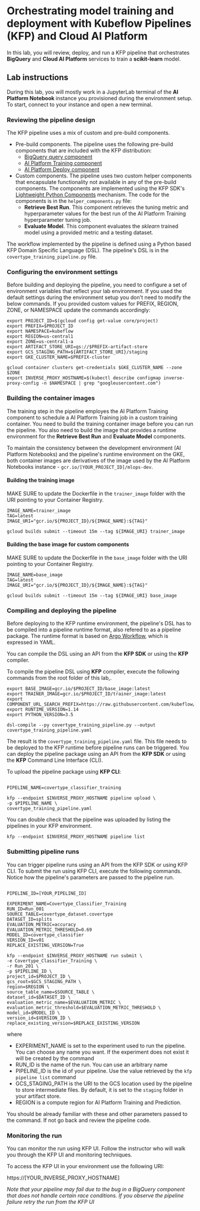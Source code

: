 # Orchestrating model training and deployment with Kubeflow Pipelines (KFP) and Cloud AI Platform

In this lab, you will review, deploy, and run a KFP pipeline that orchestrates **BigQuery** and **Cloud AI Platform** services to train a **scikit-learn** model.


## Lab instructions

During this lab, you will mostly work in a JupyterLab terminal of the **AI Platform Notebook** instance you provisioned during the environment setup. To start, connect to your instance and open a new terminal.

### Reviewing the pipeline design

The KFP pipeline uses a mix of custom and pre-build components.

- Pre-build components. The pipeline uses the following pre-build components that are included with the KFP distribution:
    - [BigQuery query component](https://github.com/kubeflow/pipelines/tree/0.2.4/components/gcp/bigquery/query)
    - [AI Platform Training component](https://github.com/kubeflow/pipelines/tree/0.2.4/components/gcp/ml_engine/train)
    - [AI Platform Deploy component](https://github.com/kubeflow/pipelines/tree/0.2.4/components/gcp/ml_engine/deploy)
- Custom components. The pipeline uses two custom helper components that encapsulate functionality not available in any of the pre-build components. The components are implemented using the KFP SDK's [Lightweight Python Components](https://www.kubeflow.org/docs/pipelines/sdk/lightweight-python-components/) mechanism. The code for the components is in the `helper_components.py` file:
    - **Retrieve Best Run**. This component retrieves the tuning metric and hyperparameter values for the best run of the AI Platform Training hyperparameter tuning job.
    - **Evaluate Model**. This component evaluates the *sklearn* trained model using a provided metric and a testing dataset. 


The workflow implemented by the pipeline is defined using a Python based KFP Domain Specific Language (DSL). The pipeline's DSL is in the `covertype_training_pipeline.py` file.

### Configuring the environment settings
Before building and deploying the pipeline, you need to configure a set of environment variables that reflect your lab environment. If you used the default settings during the environment setup you don't need to modify the below commands. If you provided custom values for PREFIX, REGION, ZONE, or NAMESPACE update the commands accordingly:
```
export PROJECT_ID=$(gcloud config get-value core/project)
export PREFIX=$PROJECT_ID
export NAMESPACE=kubeflow
export REGION=us-central1
export ZONE=us-central1-a
export ARTIFACT_STORE_URI=gs://$PREFIX-artifact-store
export GCS_STAGING_PATH=${ARTIFACT_STORE_URI}/staging
export GKE_CLUSTER_NAME=$PREFIX-cluster

gcloud container clusters get-credentials $GKE_CLUSTER_NAME --zone $ZONE
export INVERSE_PROXY_HOSTNAME=$(kubectl describe configmap inverse-proxy-config -n $NAMESPACE | grep "googleusercontent.com")
```



### Building the container images

The training step in the pipeline employes the AI Platform Training component to schedule a  AI Platform Training job in a custom training container. You need to build the training container image before you can run the pipeline. You also need to build the image that provides a runtime environment for the **Retrieve Best Run** and **Evaluate Model** components.

To maintain the consistency between the development environment (AI Platform Notebooks) and the pipeline's runtime environment on the GKE, both container images are derivatives of the image used by the AI Platform Notebooks instance - `gcr.io/[YOUR_PROJECT_ID]/mlops-dev`.

#### Building the training image


MAKE SURE to update the Dockerfile in the `trainer_image` folder with the URI pointing to your Container Registry.

```
IMAGE_NAME=trainer_image
TAG=latest
IMAGE_URI="gcr.io/${PROJECT_ID}/${IMAGE_NAME}:${TAG}"

gcloud builds submit --timeout 15m --tag ${IMAGE_URI} trainer_image

```

#### Building the base image for custom components
 

MAKE SURE to update the Dockerfile in the `base_image` folder with the URI pointing to your Container Registry.


```
IMAGE_NAME=base_image
TAG=latest
IMAGE_URI="gcr.io/${PROJECT_ID}/${IMAGE_NAME}:${TAG}"

gcloud builds submit --timeout 15m --tag ${IMAGE_URI} base_image
```



### Compiling and deploying the pipeline

Before deploying to the KFP runtime environment, the pipeline's DSL has to be compiled into a pipeline runtime format, also refered to as a pipeline package.  The runtime format is based on [Argo Workflow](https://github.com/argoproj/argo), which is expressed in YAML. 

You can compile the DSL using an API from the **KFP SDK** or using the **KFP** compiler.

To compile the pipeline DSL using **KFP** compiler, execute the following commands from the root folder of this lab,.

```
export BASE_IMAGE=gcr.io/$PROJECT_ID/base_image:latest
export TRAINER_IMAGE=gcr.io/$PROJECT_ID/trainer_image:latest
export COMPONENT_URL_SEARCH_PREFIX=https://raw.githubusercontent.com/kubeflow/pipelines/0.2.2/components/gcp/
export RUNTIME_VERSION=1.14
export PYTHON_VERSION=3.5

dsl-compile --py covertype_training_pipeline.py --output covertype_training_pipeline.yaml
```

The result is the `covertype_training_pipeline.yaml` file. This file needs to be deployed to the KFP runtime before pipeline runs can be triggered. You can deploy the pipeline package using an API from the **KFP SDK** or using the **KFP** Command Line Interface (CLI).

To upload the pipeline package using **KFP CLI**:

```

PIPELINE_NAME=covertype_classifier_training

kfp --endpoint $INVERSE_PROXY_HOSTNAME pipeline upload \
-p $PIPELINE_NAME \
covertype_training_pipeline.yaml
```


You can double check that the pipeline was uploaded by listing the pipelines in your KFP environment.

```
kfp --endpoint $INVERSE_PROXY_HOSTNAME pipeline list
```


### Submitting pipeline runs

You can trigger pipeline runs using an API from the KFP SDK or using KFP CLI. To submit the run using KFP CLI, execute the following commands. Notice how the pipeline's parameters are passed to the pipeline run.

```

PIPELINE_ID=[YOUR_PIPELINE_ID]

EXPERIMENT_NAME=Covertype_Classifier_Training
RUN_ID=Run_001
SOURCE_TABLE=covertype_dataset.covertype
DATASET_ID=splits
EVALUATION_METRIC=accuracy
EVALUATION_METRIC_THRESHOLD=0.69
MODEL_ID=covertype_classifier
VERSION_ID=v01
REPLACE_EXISTING_VERSION=True

kfp --endpoint $INVERSE_PROXY_HOSTNAME run submit \
-e Covertype_Classifier_Training \
-r Run_201 \
-p $PIPELINE_ID \
project_id=$PROJECT_ID \
gcs_root=$GCS_STAGING_PATH \
region=$REGION \
source_table_name=$SOURCE_TABLE \
dataset_id=$DATASET_ID \
evaluation_metric_name=$EVALUATION_METRIC \
evaluation_metric_threshold=$EVALUATION_METRIC_THRESHOLD \
model_id=$MODEL_ID \
version_id=$VERSION_ID \
replace_existing_version=$REPLACE_EXISTING_VERSION
```

where

- EXPERIMENT_NAME is set to the experiment used to run the pipeline. You can choose any name you want. If the experiment does not exist it will be created by the command
- RUN_ID is the name of the run. You can use an arbitrary name
- PIPELINE_ID is the id of your pipeline. Use the value retrieved by the   `kfp pipeline list` command
- GCS_STAGING_PATH is the URI to the GCS location used by the pipeline to store intermediate files. By default, it is set to the `staging` folder in your artifact store.
- REGION is a compute region for AI Platform Training and Prediction. 

You should be already familiar with these and other parameters passed to the command. If not go back and review the pipeline code.


### Monitoring the run

You can monitor the run using KFP UI. Follow the instructor who will walk you through the KFP UI and monitoring techniques.

To access the KFP UI in your environment use the following URI:

https://[YOUR_INVERSE_PROXY_HOSTNAME]


*Note that your pipeline may fail due to the bug in a BigQuery component that does not handle certain race conditions. If you observe the pipeline failure retry the run from the KFP UI*

